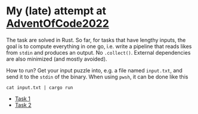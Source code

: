 # My (late) attempt at [AdventOfCode2022](https://adventofcode.com/2022)

The task are solved in Rust.
So far, for tasks that have lengthy inputs, the goal is to compute everything in one go, i.e. write a pipeline that reads likes from `stdin` and produces an output. No `.collect()`. External dependencies are also minimized (and mostly avoided).

How to run? Get your input puzzle into, e.g. a file named `input.txt`, and send it to the `stdin` of the binary. When using `pwsh`, it can be done like this

```pwsh
cat input.txt | cargo run
```

- [Task 1](./01)
- [Task 2](./02)
